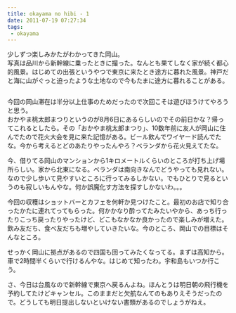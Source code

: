 ```yaml
---
title: okayama no hibi - 1
date: 2011-07-19 07:27:34
tags:
 - okayama
---
```


少しずつ楽しみかたがわかってきた岡山。<br>
写真は品川から新幹線に乗ったときに撮った。なんとも果てしなく家が続く都心的風景。はじめての出張というやつで東京に来たとき途方に暮れた風景。神戸だと海に山がぐっと迫ったような土地なので今もたまに途方に暮れることがある。<br>

<img src="http://farm7.static.flickr.com/6012/5953185991_3a6dfc9a34.jpg" alt="" />

今回の岡山滞在は半分以上仕事のためだったので次回こそは遊びほうけてやろうと思う。<br>
おかやま桃太郎まつりというのが8月6日にあるらしいのでその前日かな？帰ってこれるとしたら。その「おかやま桃太郎まつり」、10数年前に友人が岡山に住んでたので花火大会を見に来た記憶がある。ビール飲んでワイヤード読んでたな。今から考えるとどのあたりやったんやろ？ベランダから花火見えてたな。<br>

今、借りてる岡山のマンションから1キロメートルくらいのところが打ち上げ場所らしい。家から北東になる。ベランダは南向きなんでどうやっても見れない。なので少し歩いて見やすいところに行ってみるしかない。でもひとりで見るというのも寂しいもんやな。何か誤魔化す方法を探すしかないわ。。。<br>

今回の収穫はショットバーとカフェを何軒か見つけたこと。最初のお店で知り合ったかたに連れてってもらった。何かかなり酔ってたみたいやから、あっち行ったりこっち戻ったりやったけど、どこもなかなか良かったので楽しみが増えた。飲み友だち、食べ友だちも増やしていきたいな。今のところ、岡山での目標はそんなところ。<br>

せっかく岡山に拠点があるので四国も回ってみたくなってる。まずは高知から。車で2時間半くらいで行けるんやな。はじめて知ったわ。宇和島もいつか行こう。<br>

さ、今日は台風なので新幹線で東京へ戻るんよね。ほんとうは明日朝の飛行機を予約してたけどキャンセル。このままだと欠航なんてのもありえそうだったので。どうしても明日提出しないといけない書類があるのでしょうがねえ。<br>
